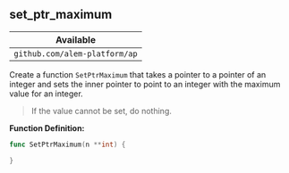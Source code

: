 ## set_ptr_maximum


| Available                     |
| ----------------------------- |
| `github.com/alem-platform/ap` |

Create a function `SetPtrMaximum` that takes a pointer to a pointer of an integer and sets the inner pointer to point to an integer with the maximum value for an integer.

> If the value cannot be set, do nothing.

**Function Definition:**

```go
func SetPtrMaximum(n **int) {

}
```
